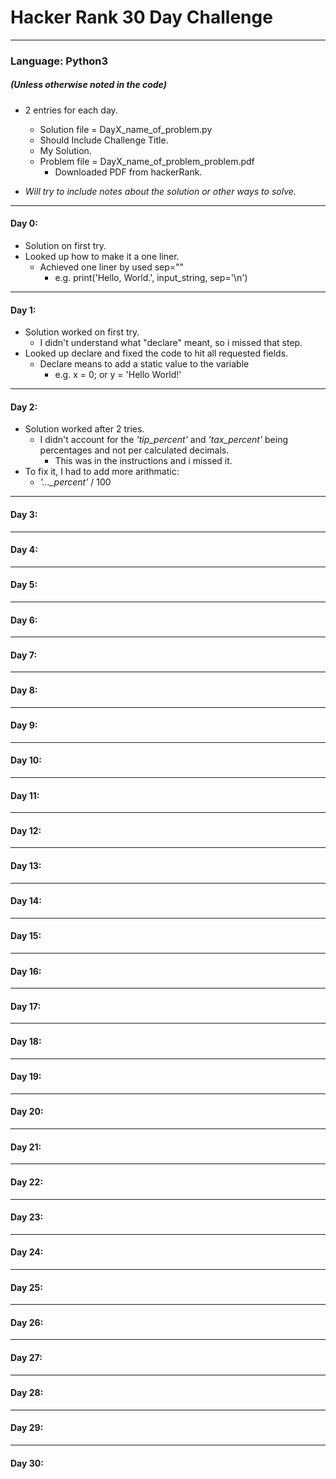 # **Hacker Rank 30 Day Challenge**
---
### Language: Python3
##### *(Unless otherwise noted in the code)*

- 2 entries for each day.
  -  Solution file = DayX_name_of_problem.py
    - Should Include Challenge Title.
    - My Solution.
  - Problem file = DayX_name_of_problem_problem.pdf
    - Downloaded PDF from hackerRank.
 
- *Will try to include notes about the solution or other ways to solve.*
---
#### Day 0:
- Solution on first try.
- Looked up how to make it a one liner.
  - Achieved one liner by used sep=""
    - e.g. print('Hello, World.', input_string, sep='\n')
---
#### Day 1:
- Solution worked on first try.
  - I didn't understand what "declare" meant, so i missed that step.
- Looked up declare and fixed the code to hit all requested fields.
  - Declare means to add a static value to the variable
    - e.g. x = 0; or y = 'Hello World!'
---
#### Day 2:
- Solution worked after 2 tries.
  - I didn't account for the *'tip_percent'* and *'tax_percent'* being percentages and not per calculated decimals.
    - This was in the instructions and i missed it.
- To fix it, I had to add more arithmatic:
  - *'..._percent'* / 100
---
#### Day 3:
---
#### Day 4:
---
#### Day 5:
---
#### Day 6:
---
#### Day 7:
---
#### Day 8:
---
#### Day 9:
---
#### Day 10:
---
#### Day 11:
---
#### Day 12:
---
#### Day 13:
---
#### Day 14:
---
#### Day 15:
---
#### Day 16:
---
#### Day 17:
---
#### Day 18:
---
#### Day 19:
---
#### Day 20:
---
#### Day 21:
---
#### Day 22:
---
#### Day 23:
---
#### Day 24:
---
#### Day 25:
---
#### Day 26:
---
#### Day 27:
---
#### Day 28:
---
#### Day 29:
---
#### Day 30:
